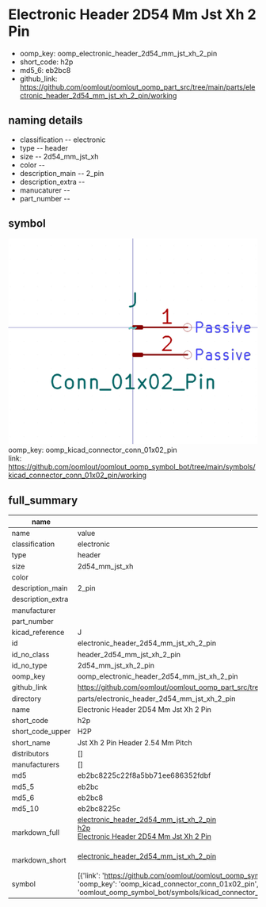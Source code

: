 # Electronic Header 2D54 Mm Jst Xh 2 Pin

  
* oomp_key: oomp_electronic_header_2d54_mm_jst_xh_2_pin 
* short_code: h2p
* md5_6: eb2bc8  
* github_link: https://github.com/oomlout/oomlout_oomp_part_src/tree/main/parts/electronic_header_2d54_mm_jst_xh_2_pin/working  
## naming details
* classification -- electronic
* type -- header
* size -- 2d54_mm_jst_xh
* color -- 
* description_main -- 2_pin
* description_extra -- 
* manucaturer -- 
* part_number -- 



## symbol

![](symbol/0/working/working_600.png)  
oomp_key: oomp_kicad_connector_conn_01x02_pin  
link: https://github.com/oomlout/oomlout_oomp_symbol_bot/tree/main/symbols/kicad_connector_conn_01x02_pin/working  


## full_summary
| name | value | 
| --- | --- | 
| name | value | 
| classification | electronic | 
| type | header | 
| size | 2d54_mm_jst_xh | 
| color |  | 
| description_main | 2_pin | 
| description_extra |  | 
| manufacturer |  | 
| part_number |  | 
| kicad_reference | J | 
| id | electronic_header_2d54_mm_jst_xh_2_pin | 
| id_no_class | header_2d54_mm_jst_xh_2_pin | 
| id_no_type | 2d54_mm_jst_xh_2_pin | 
| oomp_key | oomp_electronic_header_2d54_mm_jst_xh_2_pin | 
| github_link | https://github.com/oomlout/oomlout_oomp_part_src/tree/main/parts/electronic_header_2d54_mm_jst_xh_2_pin/working | 
| directory | parts/electronic_header_2d54_mm_jst_xh_2_pin | 
| name | Electronic Header 2D54 Mm Jst Xh 2 Pin | 
| short_code | h2p | 
| short_code_upper | H2P | 
| short_name | Jst Xh 2 Pin Header 2.54 Mm Pitch | 
| distributors | [] | 
| manufacturers | [] | 
| md5 | eb2bc8225c22f8a5bb71ee686352fdbf | 
| md5_5 | eb2bc | 
| md5_6 | eb2bc8 | 
| md5_10 | eb2bc8225c | 
| markdown_full | [electronic_header_2d54_mm_jst_xh_2_pin](https://github.com/oomlout/oomlout_oomp_part_src/tree/main/parts/electronic_header_2d54_mm_jst_xh_2_pin/working)<br>[h2p](https://github.com/oomlout/oomlout_oomp_part_src/tree/main/parts/electronic_header_2d54_mm_jst_xh_2_pin/working)<br>[Electronic Header 2D54 Mm Jst Xh 2 Pin](https://github.com/oomlout/oomlout_oomp_part_src/tree/main/parts/electronic_header_2d54_mm_jst_xh_2_pin/working)<br><br> | 
| markdown_short | [electronic_header_2d54_mm_jst_xh_2_pin](https://github.com/oomlout/oomlout_oomp_part_src/tree/main/parts/electronic_header_2d54_mm_jst_xh_2_pin/working)<br><br> | 
| symbol | [{'link': 'https://github.com/oomlout/oomlout_oomp_symbol_bot/tree/main/symbols/kicad_connector_conn_01x02_pin', 'oomp_key': 'oomp_kicad_connector_conn_01x02_pin', 'directory': 'oomlout_oomp_symbol_bot/symbols/kicad_connector_conn_01x02_pin//working/working.kicad_sym'}] | 

